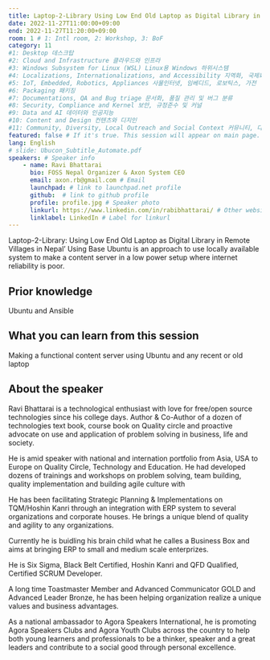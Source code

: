 ```yaml
---
title: Laptop-2-Library Using Low End Old Laptop as Digital Library in Remote Villages in Nepal’ Using Base Ubuntu
date: 2022-11-27T11:00:00+09:00
end: 2022-11-27T11:20:00+09:00
room: 1 # 1: Intl room, 2: Workshop, 3: BoF
category: 11
#1: Desktop 데스크탑
#2: Cloud and Infrastructure 클라우드와 인프라
#3: Windows Subsystem for Linux (WSL) Linux용 Windows 하위시스템
#4: Localizations, Internationalizations, and Accessibility 지역화, 국제화 및 접근성
#5: IoT, Embedded, Robotics, Appliances 사물인터넷, 임베디드, 로보틱스, 가전
#6: Packaging 패키징
#7: Documentations, QA and Bug triage 문서화, 품질 관리 및 버그 분류
#8: Security, Compliance and Kernel 보안, 규정준수 및 커널
#9: Data and AI 데이터와 인공지능
#10: Content and Design 컨텐츠와 디지인
#11: Community, Diversity, Local Outreach and Social Context 커뮤니티, 다양성, 지역 사회 협력과 사회적 관점
featured: false # If it's true. This session will appear on main page.
lang: English
# slide: Ubucon_Subtitle_Automate.pdf
speakers: # Speaker info
    - name: Ravi Bhattarai
      bio: FOSS Nepal Organizer & Axon System CEO
      email: axon.rb@gmail.com # Email
      launchpad: # link to launchpad.net profile
      github:  # link to github profile
      profile: profile.jpg # Speaker photo
      linkurl: https://www.linkedin.com/in/rabibhattarai/ # Other website link url
      linklabel: LinkedIn # Label for linkurl
---
```

Laptop-2-Library: Using Low End Old Laptop as Digital Library in Remote Villages in Nepal’ Using Base Ubuntu is an approach to use locally available system to make a content server in a low power setup where internet reliability is poor.

## Prior knowledge
Ubuntu and Ansible

## What you can learn from this session
Making a functional content server using Ubuntu and any recent or old laptop

## About the speaker
Ravi Bhattarai is a technological enthusiast with love for free/open source technologies since his college days. Author & Co-Author of a dozen of technologies text book, course book on Quality circle and proactive advocate on use and application of problem solving in business, life and society.

He is amid speaker with national and internation portfolio from Asia, USA to Europe on Quality Circle, Technology and Education. He had developed dozens of trainings and workshops on problem solving, team building, quality implementation and building agile culture with

He has been facilitating Strategic Planning & Implementations on TQM/Hoshin Kanri through an integration with ERP system to several organizations and corporate houses. He brings a unique blend of quality and agility to any organizations.

Currently he is buidling his brain child what he calles a Business Box and aims at bringing ERP to small and medium scale enterprizes.

He is Six Sigma, Black Belt Certified, Hoshin Kanri and QFD Qualified, Certified SCRUM Developer.

A long time Toastmaster Member and Advanced Communicator GOLD and Advanced Leader Bronze, he has been helping organization realize a unique values and business advantages.

As a national ambassador to Agora Speakers International, he is promoting Agora Speakers Clubs and Agora Youth Clubs across the country to help both young learners and professionals to be a thinker, speaker and a great leaders and contribute to a social good through personal excellence.